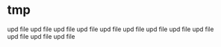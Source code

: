 # tmp

upd file
upd file
upd file
upd file
upd file
upd file
upd file
upd file
upd file
upd file
upd file
upd file

